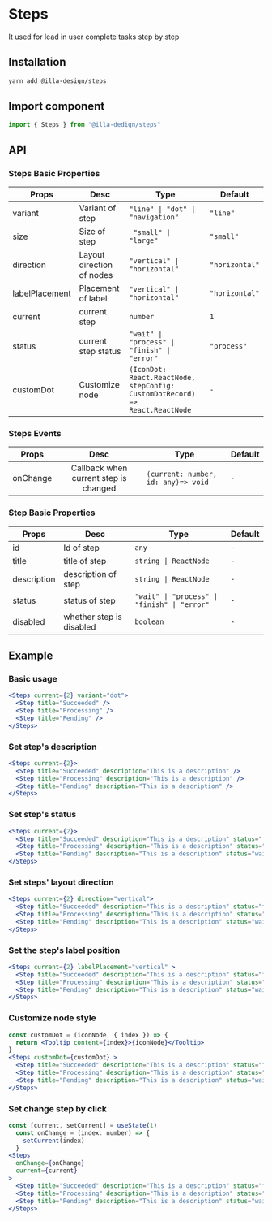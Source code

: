 # Steps

It used for lead in user complete tasks step by step 

## Installation

```bash
yarn add @illa-design/steps
```

## Import component

```jsx
import { Steps } from "@illa-dedign/steps"
```

## API

### Steps Basic Properties

| Props          | Desc                      | Type                                                         | Default        |
| -------------- | ------------------------- | ------------------------------------------------------------ | -------------- |
| variant        | Variant of step           | `"line" \| "dot" \| "navigation"`                            | `"line"`       |
| size           | Size of step              | ` "small" \| "large"`                                        | `"small"`      |
| direction      | Layout direction of nodes | `"vertical" \| "horizontal"`                                 | `"horizontal"` |
| labelPlacement | Placement of label        | `"vertical" \| "horizontal"`                                 | `"horizontal"` |
| current        | current step              | `number`                                                     | `1`            |
| status         | current step status       | `"wait" \| "process" \| "finish" \| "error"`                 | `"process"`    |
| customDot      | Customize node            | `(IconDot: React.ReactNode, stepConfig: CustomDotRecord) => React.ReactNode` | `-`            |

### Steps Events

| Props    |                 Desc                  | Type                                | Default |
| -------- | :-----------------------------------: | ----------------------------------- | ------- |
| onChange | Callback when current step is changed | `(current: number, id: any)=> void` | `-`     |

### Step Basic Properties

| Props       | Desc                     | Type                                         | Default |
| ----------- | ------------------------ | -------------------------------------------- | ------- |
| id          | Id of step               | `any`                                        | `-`     |
| title       | title of step            | `string \| ReactNode`                        | `-`     |
| description | description of step      | `string \| ReactNode`                        | `-`     |
| status      | status of step           | `"wait" \| "process" \| "finish" \| "error"` | `-`     |
| disabled    | whether step is disabled | `boolean`                                    | `-`     |

## Example

### Basic usage

```jsx
<Steps current={2} variant="dot">
  <Step title="Succeeded" />
  <Step title="Processing" />
  <Step title="Pending" />
</Steps>
```

### Set step's description

```jsx
<Steps current={2}>
  <Step title="Succeeded" description="This is a description" />
  <Step title="Processing" description="This is a description" />
  <Step title="Pending" description="This is a description" />
</Steps>
```

### Set step's status

```jsx
<Steps current={2}>
  <Step title="Succeeded" description="This is a description" status="finish" />
  <Step title="Processing" description="This is a description" status="process" />
  <Step title="Pending" description="This is a description" status="wait" />
</Steps>
```

### Set steps' layout direction

```jsx
<Steps current={2} direction="vertical">
  <Step title="Succeeded" description="This is a description" status="finish" />
  <Step title="Processing" description="This is a description" status="process" />
  <Step title="Pending" description="This is a description" status="wait" />
</Steps>
```

### Set the step's label position

```jsx
<Steps current={2} labelPlacement="vertical" >
  <Step title="Succeeded" description="This is a description" status="finish" />
  <Step title="Processing" description="This is a description" status="process" />
  <Step title="Pending" description="This is a description" status="wait" />
</Steps>
```

### Customize node style

```jsx
const customDot = (iconNode, { index }) => {
  return <Tooltip content={index}>{iconNode}</Tooltip>
}
<Steps customDot={customDot} >
  <Step title="Succeeded" description="This is a description" status="finish" />
  <Step title="Processing" description="This is a description" status="process" />
  <Step title="Pending" description="This is a description" status="wait" />
</Steps>
```

### Set change step by click

```jsx
const [current, setCurrent] = useState(1)
  const onChange = (index: number) => {
    setCurrent(index)
  }
<Steps 
  onChange={onChange}
  current={current} 
>
  <Step title="Succeeded" description="This is a description" status="finish" />
  <Step title="Processing" description="This is a description" status="process" />
  <Step title="Pending" description="This is a description" status="wait" />
</Steps>
```

